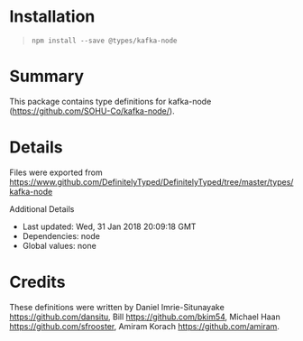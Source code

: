 # Installation
> `npm install --save @types/kafka-node`

# Summary
This package contains type definitions for kafka-node (https://github.com/SOHU-Co/kafka-node/).

# Details
Files were exported from https://www.github.com/DefinitelyTyped/DefinitelyTyped/tree/master/types/kafka-node

Additional Details
 * Last updated: Wed, 31 Jan 2018 20:09:18 GMT
 * Dependencies: node
 * Global values: none

# Credits
These definitions were written by Daniel Imrie-Situnayake <https://github.com/dansitu>, Bill <https://github.com/bkim54>, Michael Haan <https://github.com/sfrooster>, Amiram Korach <https://github.com/amiram>.
